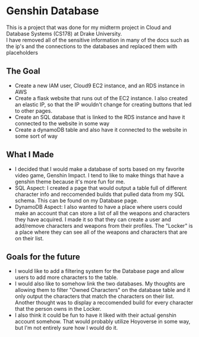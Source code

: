 # Genshin Database 
This is a project that was done for my midterm project in Cloud and Database Systems (CS178) at Drake University.  
I have removed all of the sensitive information in many of the docs such as the ip's and the connections to the databases and replaced them with placeholders  

## The Goal
* Create a new IAM user, Cloud9 EC2 instance, and an RDS instance in AWS
* Create a flask website that runs out of the EC2 instance. I also created an elastic IP, so that the IP wouldn't change for creating buttons that led to other pages.
* Create an SQL database that is linked to the RDS instance and have it connected to the website in some way
* Create a dynamoDB table and also have it connected to the website in some sort of way

## What I Made
* I decided that I would make a database of sorts based on my favorite video game, Genshin Impact. I tend to like to make things that have a genshin theme because it's more fun for me.  
* SQL Aspect: I created a page that would output a table full of different character info and reccomended builds that pulled data from my SQL schema. This can be found on my Database page.
* DynamoDB Aspect: I also wanted to have a place where users could make an account that can store a list of all the weapons and characters they have acquired. I made it so that they can create a user and add/remove characters and weapons from their profiles. The "Locker" is a place where they can see all of the weapons and characters that are on their list.

## Goals for the future 
* I would like to add a filtering system for the Database page and allow users to add more characters to the table.
* I would also like to somehow link the two databases. My thoughts are allowing them to filter "Owned Characters" on the database table and it only output the characters that match the characters on their list. Another thought was to display a reccomended build for every character that the person owns in the Locker.
* I also think it could be fun to have it liked with their actual genshin account somehow. That would probably utilize Hoyoverse in some way, but I'm not entirely sure how I would do it. 
